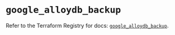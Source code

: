 # `google_alloydb_backup`

Refer to the Terraform Registry for docs: [`google_alloydb_backup`](https://registry.terraform.io/providers/hashicorp/google/6.45.0/docs/resources/alloydb_backup).
